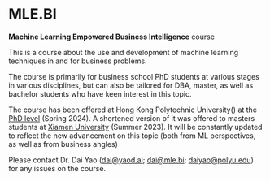 # MLE.BI
 **Machine Learning Empowered Business Intelligence** course

This is a course about the use and development of machine learning techniques in and for business problems. 

The course is primarily for business school PhD students at various stages in various disciplines, but can also be tailored for DBA, master, as well as bachelor students who have keen interest in this topic.

The course has been offered at Hong Kong Polytechnic University() at the [PhD level](https://www.polyu.edu.hk/mm/study/research-postgraduate-programme/) (Spring 2024). A shortened version of it was offered to masters students at [Xiamen University](https://sm.xmu.edu.cn/) (Summer 2023). It will be constantly updated to reflect the new advancement on this topic (both from ML perspectives, as well as from business angles)

Please contact Dr. Dai Yao (dai@yaod.ai; dai@mle.bi; daiyao@polyu.edu) for any issues on the course.
